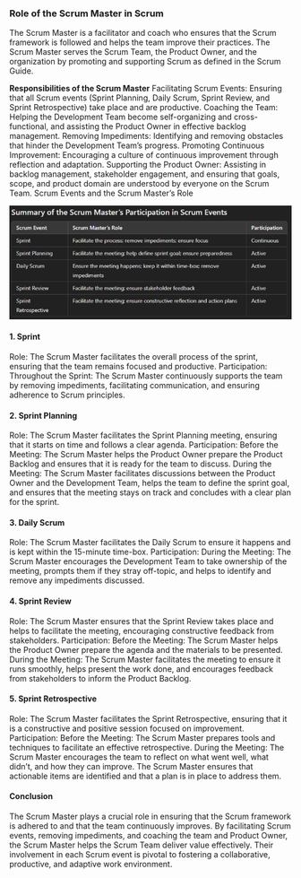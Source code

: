 ### Role of the Scrum Master in Scrum

The Scrum Master is a facilitator and coach who ensures that the Scrum framework is followed and helps the team improve their practices. The Scrum Master serves the Scrum Team, the Product Owner, and the organization by promoting and supporting Scrum as defined in the Scrum Guide.

**Responsibilities of the Scrum Master**
Facilitating Scrum Events: Ensuring that all Scrum events (Sprint Planning, Daily Scrum, Sprint Review, and Sprint Retrospective) take place and are productive.
Coaching the Team: Helping the Development Team become self-organizing and cross-functional, and assisting the Product Owner in effective backlog management.
Removing Impediments: Identifying and removing obstacles that hinder the Development Team’s progress.
Promoting Continuous Improvement: Encouraging a culture of continuous improvement through reflection and adaptation.
Supporting the Product Owner: Assisting in backlog management, stakeholder engagement, and ensuring that goals, scope, and product domain are understood by everyone on the Scrum Team.
Scrum Events and the Scrum Master’s Role

![Responsibilities of the Scrum Master](/images/scrum_master_part.png)

#### 1. Sprint

Role: The Scrum Master facilitates the overall process of the sprint, ensuring that the team remains focused and productive.
Participation:
Throughout the Sprint: The Scrum Master continuously supports the team by removing impediments, facilitating communication, and ensuring adherence to Scrum principles.

#### 2. Sprint Planning

Role: The Scrum Master facilitates the Sprint Planning meeting, ensuring that it starts on time and follows a clear agenda.
Participation:
Before the Meeting: The Scrum Master helps the Product Owner prepare the Product Backlog and ensures that it is ready for the team to discuss.
During the Meeting: The Scrum Master facilitates discussions between the Product Owner and the Development Team, helps the team to define the sprint goal, and ensures that the meeting stays on track and concludes with a clear plan for the sprint.

#### 3. Daily Scrum

Role: The Scrum Master facilitates the Daily Scrum to ensure it happens and is kept within the 15-minute time-box.
Participation:
During the Meeting: The Scrum Master encourages the Development Team to take ownership of the meeting, prompts them if they stray off-topic, and helps to identify and remove any impediments discussed.

#### 4. Sprint Review

Role: The Scrum Master ensures that the Sprint Review takes place and helps to facilitate the meeting, encouraging constructive feedback from stakeholders.
Participation:
Before the Meeting: The Scrum Master helps the Product Owner prepare the agenda and the materials to be presented.
During the Meeting: The Scrum Master facilitates the meeting to ensure it runs smoothly, helps present the work done, and encourages feedback from stakeholders to inform the Product Backlog.

#### 5. Sprint Retrospective

Role: The Scrum Master facilitates the Sprint Retrospective, ensuring that it is a constructive and positive session focused on improvement.
Participation:
Before the Meeting: The Scrum Master prepares tools and techniques to facilitate an effective retrospective.
During the Meeting: The Scrum Master encourages the team to reflect on what went well, what didn’t, and how they can improve. The Scrum Master ensures that actionable items are identified and that a plan is in place to address them.

#### Conclusion

The Scrum Master plays a crucial role in ensuring that the Scrum framework is adhered to and that the team continuously improves. By facilitating Scrum events, removing impediments, and coaching the team and Product Owner, the Scrum Master helps the Scrum Team deliver value effectively. Their involvement in each Scrum event is pivotal to fostering a collaborative, productive, and adaptive work environment.
